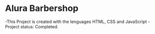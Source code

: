 <h1>Alura Barbershop</h1>
-This Project is created with the lenguages HTML, CSS and JavaScript
-Project status: Completed.
